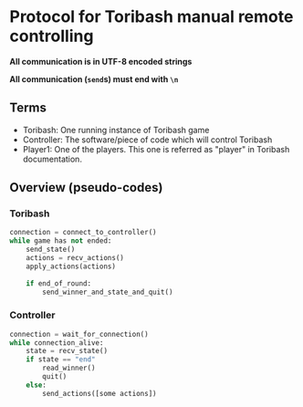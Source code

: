 Protocol for Toribash manual remote controlling
===============================================

**All communication is in UTF-8 encoded strings**

**All communication (`send`s) must end with `\n`**

Terms
-----
* Toribash: One running instance of Toribash game
* Controller: The software/piece of code which will control Toribash
* Player1: One of the players. This one is referred as "player" in Toribash documentation.

Overview (pseudo-codes)
-----------------------
### Toribash
```python
connection = connect_to_controller()
while game has not ended:
    send_state()
    actions = recv_actions()
    apply_actions(actions)
    
    if end_of_round:
        send_winner_and_state_and_quit()
```

### Controller
```python
connection = wait_for_connection()
while connection_alive:
    state = recv_state()
    if state == "end"
        read_winner()
        quit()
    else:
        send_actions([some actions])
```
